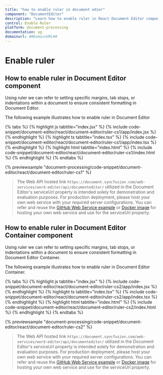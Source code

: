 ```yaml
---
title: "how to enable ruler in document edior"
component: "DocumentEditor"
description: "Learn how to enable ruler in React Document Editor component."
control: Enable Ruler 
platform: document-processing
documentation: ug
domainurl: ##DomainURL##
---
```


# Enable ruler

## How to enable ruler in Document Editor component

Using ruler we can refer to setting specific margins, tab stops, or indentations within a document to ensure consistent formatting in Document Editor.

The following example illustrates how to enable ruler in Document Editor

{% tabs %}
{% highlight js tabtitle="index.jsx" %}
{% include code-snippet/document-editor/react/document-editor/ruler-cs1/app/index.jsx %}
{% endhighlight %}
{% highlight ts tabtitle="index.tsx" %}
{% include code-snippet/document-editor/react/document-editor/ruler-cs1/app/index.tsx %}
{% endhighlight %}
{% highlight html tabtitle="index.html" %}
{% include code-snippet/document-editor/react/document-editor/ruler-cs1/index.html %}
{% endhighlight %}
{% endtabs %}
        
{% previewsample "document-processing/code-snippet/document-editor/react/document-editor/ruler-cs1" %}

> The Web API hosted link `https://document.syncfusion.com/web-services/word-editor/api/documenteditor/` utilized in the Document Editor's serviceUrl property is intended solely for demonstration and evaluation purposes. For production deployment, please host your own web service with your required server configurations. You can refer and reuse the [GitHub Web Service example](https://github.com/SyncfusionExamples/EJ2-DocumentEditor-WebServices) or [Docker image](https://hub.docker.com/r/syncfusion/word-processor-server) for hosting your own web service and use for the serviceUrl property.


## How to enable ruler in Document Editor Container component

Using ruler we can refer to setting specific margins, tab stops, or indentations within a document to ensure consistent formatting in Document Editor Container.

The following example illustrates how to enable ruler in Document Editor Container.

{% tabs %}
{% highlight js tabtitle="index.jsx" %}
{% include code-snippet/document-editor/react/document-editor/ruler-cs2/app/index.jsx %}
{% endhighlight %}
{% highlight ts tabtitle="index.tsx" %}
{% include code-snippet/document-editor/react/document-editor/ruler-cs2/app/index.tsx %}
{% endhighlight %}
{% highlight html tabtitle="index.html" %}
{% include code-snippet/document-editor/react/document-editor/ruler-cs2/index.html %}
{% endhighlight %}
{% endtabs %}
        
{% previewsample "document-processing/code-snippet/document-editor/react/document-editor/ruler-cs2" %}

> The Web API hosted link `https://document.syncfusion.com/web-services/word-editor/api/documenteditor/` utilized in the Document Editor's serviceUrl property is intended solely for demonstration and evaluation purposes. For production deployment, please host your own web service with your required server configurations. You can refer and reuse the [GitHub Web Service example](https://github.com/SyncfusionExamples/EJ2-DocumentEditor-WebServices) or [Docker image](https://hub.docker.com/r/syncfusion/word-processor-server) for hosting your own web service and use for the serviceUrl property.
